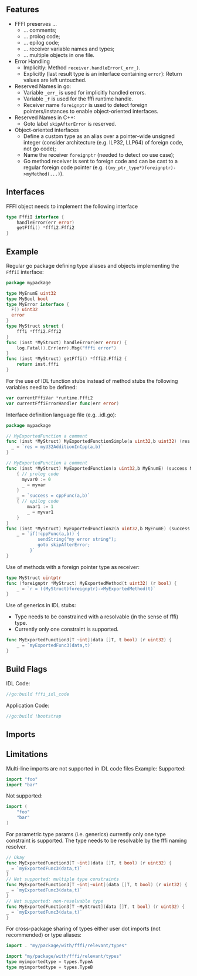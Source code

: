 ## Features
* FFFI preserves ...
    - ... comments;
    - ... prolog code;
    - ... epilog code;
    - ... receiver variable names and types;
    - ... multiple objects in one file.
* Error Handling
    - Implicitly: Method `receiver.handleError(_err_)`.
    - Explicitly (last result type is an interface containing `error`): Return values are left untouched.
* Reserved Names in go:
    - Variable `_err_` is used for implicitly handled errors.
    - Variable `_f` is used for the fffi runtime handle.
    - Receiver name `foreignptr` is used to detect foreign pointers/instances to enable object-oriented interfaces.
* Reserved Names in C++:
    - Goto label `skipAfterError` is reserved.
* Object-oriented interfaces
    - Define a custom type as an alias over a pointer-wide unsigned integer (consider architecture (e.g. ILP32, LLP64) of foreign code, not go code);
    - Name the receiver `foreignptr` (needed to detect oo use case);
    - Go method receiver is sent to foreign code and can be cast to a regular foreign code pointer (e.g. `((my_ptr_type*)foreignptr)->myMethod(...)`).

## Interfaces
FFFI object needs to implement the following interface
```go
type FffiI interface {
	handleError(err error)
	getFffi() *fffi2.Fffi2
}
```
## Example
Regular go package defining type aliases and objects implementing the `FffiI` interface:
```go
package mypackage

type MyEnumE uint32
type MyBool bool
type MyError interface {
  F() uint32
  error
}
type MyStruct struct {
    fffi *fffi2.Fffi2	
}
func (inst *MyStruct) handleError(err error) {
	log.Fatal().Err(err).Msg("fffi error")
}
func (inst *MyStruct) getFffi() *fffi2.Fffi2 {
    return inst.fffi	
}
```
For the use of IDL function stubs instead of method stubs the following variables need to be defined:
```go
var currentFffiVar *runtime.Fffi2
var currentFffiErrorHandler func(err error)
```
Interface definition language file (e.g. .idl.go):
```go
package mypackage

// MyExportedFunction a comment
func (inst *MyStruct) MyExportedFunctionSimple(a uint32,b uint32) (res uint32) {
  _ = `res = myU32AdditionInCpp(a,b)`
}

// MyExportedFunction a comment
func (inst *MyStruct) MyExportedFunction(a uint32,b MyEnumE) (success MyBool) {
	{ // prolog code
      myvar0 := 0
	  _ = myvar
    }
    _ = `success = cppFunc(a,b)`
	{ // epilog code
	    mvar1 := 1
		_ = myvar1
    }
}
func (inst *MyStruct) MyExportedFunction2(a uint32,b MyEnumE) (success MyBool, err MyError) {
    _ = `if(!cppFunc(a,b)) {
            sendString("my error string");
            goto skipAfterError;
         }`
}
```

Use of methods with a foreign pointer type as receiver:
```go
type MyStruct uintptr
func (foreignptr *MyStruct) MyExportedMethod(t uint32) (r bool) {
	_ = `r = ((MyStruct)foreignptr)->MyExportedMethod(t)`
}
```

Use of generics in IDL stubs:
* Type needs to be constrained with a resolvable (in the sense of fffi) type. 
* Currently only one constraint is supported.
```go
func MyExportedFunction3[T ~int](data []T, t bool) (r uint32) {
	_ = `myExportedFunc3(data,t)`
}
```

## Build Flags
IDL Code: 
```go
//go:build fffi_idl_code
```
Application Code:
```go
//go:build !bootstrap
```

## Imports

## Limitations
Multi-line imports are not supported in IDL code files
Example:
Supported:
```go
import "foo"
import "bar"
```
Not supported:
```go
import (
	"foo"
    "bar"
)
```
For parametric type params (i.e. generics) currently only one type constraint is supported. The type needs to be resolvable by the fffi naming resolver.
```go
// Okay
func MyExportedFunction3[T ~int](data []T, t bool) (r uint32) {
_ = `myExportedFunc3(data,t)`
}
// Not supported: multiple type constraints
func MyExportedFunction3[T ~int|~uint](data []T, t bool) (r uint32) {
_ = `myExportedFunc3(data,t)`
}
// Not supported: non-resolvable type
func MyExportedFunction3[T ~MyStruct](data []T, t bool) (r uint32) {
_ = `myExportedFunc3(data,t)`
}
```
For cross-package sharing of types either user dot imports (not recommended) or type aliases:
```go
import . "my/package/with/fffi/relevant/types"
```

```go
import "my/package/with/fffi/relevant/types"
type myimportedtype = types.TypeA
type myimportedtype = types.TypeB
```
